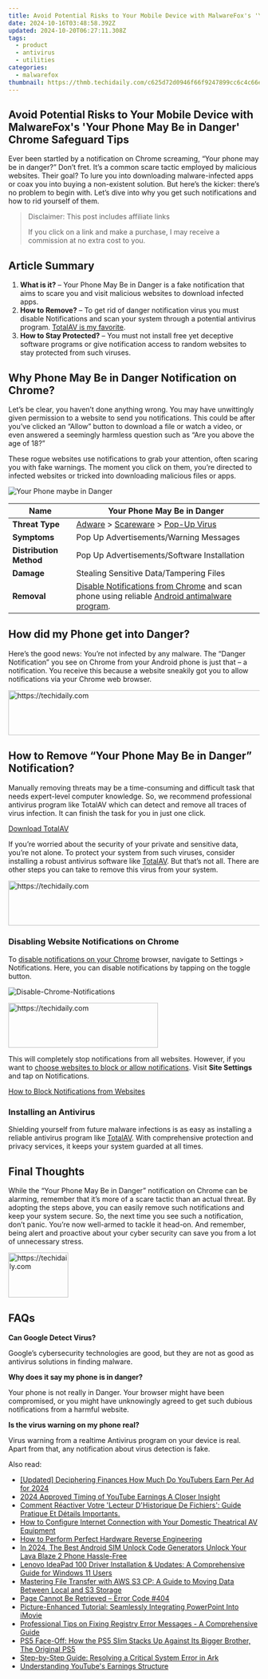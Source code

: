 ```yaml
---
title: Avoid Potential Risks to Your Mobile Device with MalwareFox's 'Your Phone May Be in Danger' Chrome Safeguard Tips
date: 2024-10-16T03:48:58.392Z
updated: 2024-10-20T06:27:11.308Z
tags:
  - product
  - antivirus
  - utilities
categories:
  - malwarefox
thumbnail: https://thmb.techidaily.com/c625d72d0946f66f9247899cc6c4c66eb70d8cf37963b2732e636693601b56f7.jpg
---
```


## Avoid Potential Risks to Your Mobile Device with MalwareFox's 'Your Phone May Be in Danger' Chrome Safeguard Tips

Ever been startled by a notification on Chrome screaming, “Your phone may be in danger?” Don’t fret. It’s a common scare tactic employed by malicious websites. Their goal? To lure you into downloading malware-infected apps or coax you into buying a non-existent solution. But here’s the kicker: there’s no problem to begin with. Let’s dive into why you get such notifications and how to rid yourself of them.

>  Disclaimer: This post includes affiliate links
>
>  If you click on a link and make a purchase, I may receive a commission at no extra cost to you.
>

## Article Summary

1. **What is it?** – Your Phone May Be in Danger is a fake notification that aims to scare you and visit malicious websites to download infected apps.
2. **How to Remove?** – To get rid of danger notification virus you must disable Notifications and scan your system through a potential antivirus program. [TotalAV is my favorite](https://tools.techidaily.com/malwarefox/products/).
3. **How to Stay Protected?** – You must not install free yet deceptive software programs or give notification access to random websites to stay protected from such viruses.

## Why Phone May Be in Danger Notification on Chrome?

Let’s be clear, you haven’t done anything wrong. You may have unwittingly given permission to a website to send you notifications. This could be after you’ve clicked an “Allow” button to download a file or watch a video, or even answered a seemingly harmless question such as “Are you above the age of 18?” 

These rogue websites use notifications to grab your attention, often scaring you with fake warnings. The moment you click on them, you’re directed to infected websites or tricked into downloading malicious files or apps.

![Your Phone maybe in Danger](https://www.malwarefox.com/wp-content/uploads/2023/12/Your-Phone-maybe-in-Danger.webp "Your Phone maybe in Danger")

| **Name**                | Your Phone May Be in Danger                                                                                                                                                                  |
| ----------------------- | -------------------------------------------------------------------------------------------------------------------------------------------------------------------------------------------- |
| **Threat Type**         | [Adware](https://tools.techidaily.com/malwarefox/products/) \> [Scareware](https://tools.techidaily.com/malwarefox/products/) \> [Pop-Up Virus](https://tools.techidaily.com/malwarefox/products/)                        |
| **Symptoms**            | Pop Up Advertisements/Warning Messages                                                                                                                                                       |
| **Distribution Method** | Pop Up Advertisements/Software Installation                                                                                                                                                  |
| **Damage**              | Stealing Sensitive Data/Tampering Files                                                                                                                                                      |
| **Removal**             | [Disable Notifications from Chrome](https://tools.techidaily.com/malwarefox/products/) and scan phone using reliable [Android antimalware program](https://tools.techidaily.com/malwarefox/products/). |

## How did my Phone get into Danger?

Here’s the good news: You’re not infected by any malware. The “Danger Notification” you see on Chrome from your Android phone is just that – a notification. You receive this because a website sneakily got you to allow notifications via your Chrome web browser.

<!-- affiliate ads begin -->
<a href="https://aligracehair.sjv.io/c/5597632/1896560/19272" target="_top" id="1896560">
  <img src="//a.impactradius-go.com/display-ad/19272-1896560" border="0" alt="https://techidaily.com" width="728" height="90"/>
</a>
<img height="0" width="0" src="https://aligracehair.sjv.io/i/5597632/1896560/19272" style="position:absolute;visibility:hidden;" border="0" />
<!-- affiliate ads end -->

## How to Remove “Your Phone May Be in Danger” Notification?

Manually removing threats may be a time-consuming and difficult task that needs expert-level computer knowledge. So, we recommend professional antivirus program like TotalAV which can detect and remove all traces of virus infection. It can finish the task for you in just one click.

[Download TotalAV](https://tools.techidaily.com/malwarefox/products/)

If you’re worried about the security of your private and sensitive data, you’re not alone. To protect your system from such viruses, consider installing a robust antivirus software like [TotalAV](https://tools.techidaily.com/malwarefox/products/). But that’s not all. There are other steps you can take to remove this virus from your system.

<!-- affiliate ads begin -->
<a href="https://jalbum-affiliate-program.sjv.io/c/5597632/1838960/17916" target="_top" id="1838960">
  <img src="//a.impactradius-go.com/display-ad/17916-1838960" border="0" alt="https://techidaily.com" width="728" height="90"/>
</a>
<img height="0" width="0" src="https://jalbum-affiliate-program.sjv.io/i/5597632/1838960/17916" style="position:absolute;visibility:hidden;" border="0" />
<!-- affiliate ads end -->

### Disabling Website Notifications on Chrome

To [disable notifications on your Chrome](https://tools.techidaily.com/malwarefox/products/) browser, navigate to Settings > Notifications. Here, you can disable notifications by tapping on the toggle button.

![](https://www.malwarefox.com/wp-content/uploads/2023/12/Disable-Chrome-Notifications.webp "Disable-Chrome-Notifications")

<!-- affiliate ads begin -->
<a href="https://aligracehair.sjv.io/c/5597632/2087262/19272" target="_top" id="2087262">
  <img src="//a.impactradius-go.com/display-ad/19272-2087262" border="0" alt="https://techidaily.com" width="300" height="90"/>
</a>
<img height="0" width="0" src="https://aligracehair.sjv.io/i/5597632/2087262/19272" style="position:absolute;visibility:hidden;" border="0" />
<!-- affiliate ads end -->

This will completely stop notifications from all websites. However, if you want to [choose websites to block or allow notifications](https://tools.techidaily.com/malwarefox/products/). Visit **Site Settings** and tap on Notifications.

[How to Block Notifications from Websites](https://tools.techidaily.com/malwarefox/products/)

### Installing an Antivirus

Shielding yourself from future malware infections is as easy as installing a reliable antivirus program like [TotalAV](https://tools.techidaily.com/malwarefox/products/). With comprehensive protection and privacy services, it keeps your system guarded at all times.

## Final Thoughts

While the “Your Phone May Be in Danger” notification on Chrome can be alarming, remember that it’s more of a scare tactic than an actual threat. By adopting the steps above, you can easily remove such notifications and keep your system secure. So, the next time you see such a notification, don’t panic. You’re now well-armed to tackle it head-on. And remember, being alert and proactive about your cyber security can save you from a lot of unnecessary stress.

<!-- affiliate ads begin -->
<a href="https://aligracehair.sjv.io/c/5597632/2135350/19272" target="_top" id="2135350">
  <img src="//a.impactradius-go.com/display-ad/19272-2135350" border="0" alt="https://techidaily.com" width="120" height="90"/>
</a>
<img height="0" width="0" src="https://aligracehair.sjv.io/i/5597632/2135350/19272" style="position:absolute;visibility:hidden;" border="0" />
<!-- affiliate ads end -->

## FAQs

**Can Google Detect Virus?** 

Google’s cybersecurity technologies are good, but they are not as good as antivirus solutions in finding malware.

**Why does it say my phone is in danger?** 

Your phone is not really in Danger. Your browser might have been compromised, or you might have unknowingly agreed to get such dubious notifications from a harmful website.

**Is the virus warning on my phone real?** 

Virus warning from a realtime Antivirus program on your device is real. Apart from that, any notification about virus detection is fake.

<ins class="adsbygoogle"
     style="display:block"
     data-ad-format="autorelaxed"
     data-ad-client="ca-pub-7571918770474297"
     data-ad-slot="1223367746"></ins>

<ins class="adsbygoogle"
     style="display:block"
     data-ad-client="ca-pub-7571918770474297"
     data-ad-slot="8358498916"
     data-ad-format="auto"
     data-full-width-responsive="true"></ins>

<span class="atpl-alsoreadstyle">Also read:</span>
<div><ul>
<li><a href="https://facebook-video-share.techidaily.com/updated-deciphering-finances-how-much-do-youtubers-earn-per-ad-for-2024/"><u>[Updated] Deciphering Finances How Much Do YouTubers Earn Per Ad for 2024</u></a></li>
<li><a href="https://youtube-stream.techidaily.com/2024-approved-timing-of-youtube-earnings-a-closer-insight/"><u>2024 Approved Timing of YouTube Earnings A Closer Insight</u></a></li>
<li><a href="https://win-reviews.techidaily.com/comment-reactiver-votre-lecteur-dhistorique-de-fichiers-guide-pratique-et-details-importants/"><u>Comment Réactiver Votre 'Lecteur D'Historique De Fichiers': Guide Pratique Et Détails Importants.</u></a></li>
<li><a href="https://tech-recovery.techidaily.com/how-to-configure-internet-connection-with-your-domestic-theatrical-av-equipment/"><u>How to Configure Internet Connection with Your Domestic Theatrical AV Equipment</u></a></li>
<li><a href="https://win-reviews.techidaily.com/how-to-perform-perfect-hardware-reverse-engineering/"><u>How to Perform Perfect Hardware Reverse Engineering</u></a></li>
<li><a href="https://sim-unlock.techidaily.com/in-2024-the-best-android-sim-unlock-code-generators-unlock-your-lava-blaze-2-phone-hassle-free-by-drfone-android/"><u>In 2024, The Best Android SIM Unlock Code Generators Unlock Your Lava Blaze 2 Phone Hassle-Free</u></a></li>
<li><a href="https://hardware-help.techidaily.com/lenovo-ideapad-100-driver-installation-and-updates-a-comprehensive-guide-for-windows-11-users/"><u>Lenovo IdeaPad 100 Driver Installation & Updates: A Comprehensive Guide for Windows 11 Users</u></a></li>
<li><a href="https://win-reviews.techidaily.com/mastering-file-transfer-with-aws-s3-cp-a-guide-to-moving-data-between-local-and-s3-storage/"><u>Mastering File Transfer with AWS S3 CP: A Guide to Moving Data Between Local and S3 Storage</u></a></li>
<li><a href="https://win-reviews.techidaily.com/page-cannot-be-retrieved-error-code-404/"><u>Page Cannot Be Retrieved – Error Code #404</u></a></li>
<li><a href="https://solve-help.techidaily.com/picture-enhanced-tutorial-seamlessly-integrating-powerpoint-into-imovie/"><u>Picture-Enhanced Tutorial: Seamlessly Integrating PowerPoint Into iMovie</u></a></li>
<li><a href="https://win-reviews.techidaily.com/professional-tips-on-fixing-registry-error-messages-a-comprehensive-guide/"><u>Professional Tips on Fixing Registry Error Messages - A Comprehensive Guide</u></a></li>
<li><a href="https://buynow-tips.techidaily.com/ps5-face-off-how-the-ps5-slim-stacks-up-against-its-bigger-brother-the-original-ps5/"><u>PS5 Face-Off: How the PS5 Slim Stacks Up Against Its Bigger Brother, The Original PS5</u></a></li>
<li><a href="https://win-answers.techidaily.com/step-by-step-guide-resolving-a-critical-system-error-in-ark/"><u>Step-by-Step Guide: Resolving a Critical System Error in Ark</u></a></li>
<li><a href="https://youtube-clips.techidaily.com/understanding-youtubes-earnings-structure/"><u>Understanding YouTube's Earnings Structure</u></a></li>
</ul></div>

